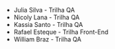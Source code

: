 * Julia Silva - Trilha QA
* Nicoly Lana - Trilha QA
* Kassia Santo - Trilha QA
* Rafael Esteque - Trilha Front-End
* William Braz - Trilha QA